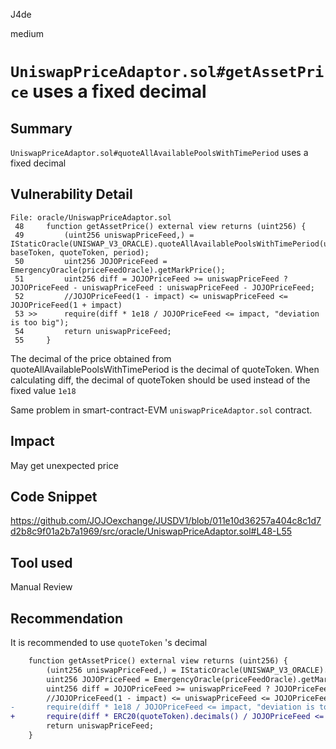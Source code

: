 J4de

medium

# `UniswapPriceAdaptor.sol#getAssetPrice` uses a fixed decimal

## Summary

`UniswapPriceAdaptor.sol#quoteAllAvailablePoolsWithTimePeriod` uses a fixed decimal

## Vulnerability Detail

```solidity
File: oracle/UniswapPriceAdaptor.sol
 48     function getAssetPrice() external view returns (uint256) {
 49         (uint256 uniswapPriceFeed,) = IStaticOracle(UNISWAP_V3_ORACLE).quoteAllAvailablePoolsWithTimePeriod(uint128(10**decimal), baseToken, quoteToken, period);
 50         uint256 JOJOPriceFeed = EmergencyOracle(priceFeedOracle).getMarkPrice();
 51         uint256 diff = JOJOPriceFeed >= uniswapPriceFeed ? JOJOPriceFeed - uniswapPriceFeed : uniswapPriceFeed - JOJOPriceFeed;
 52         //JOJOPriceFeed(1 - impact) <= uniswapPriceFeed <= JOJOPriceFeed(1 + impact)
 53 >>      require(diff * 1e18 / JOJOPriceFeed <= impact, "deviation is too big");
 54         return uniswapPriceFeed;
 55     }
```

The decimal of the price obtained from quoteAllAvailablePoolsWithTimePeriod is the decimal of quoteToken. When calculating diff, the decimal of quoteToken should be used instead of the fixed value `1e18`

Same problem in smart-contract-EVM `uniswapPriceAdaptor.sol` contract.

## Impact

May get unexpected price

## Code Snippet

https://github.com/JOJOexchange/JUSDV1/blob/011e10d36257a404c8c1d7d2b8c9f01a2b7a1969/src/oracle/UniswapPriceAdaptor.sol#L48-L55

## Tool used

Manual Review

## Recommendation

It is recommended to use `quoteToken` 's decimal

```diff
    function getAssetPrice() external view returns (uint256) {
        (uint256 uniswapPriceFeed,) = IStaticOracle(UNISWAP_V3_ORACLE).quoteAllAvailablePoolsWithTimePeriod(uint128(10**decimal), baseToken, quoteToken, period);
        uint256 JOJOPriceFeed = EmergencyOracle(priceFeedOracle).getMarkPrice();
        uint256 diff = JOJOPriceFeed >= uniswapPriceFeed ? JOJOPriceFeed - uniswapPriceFeed : uniswapPriceFeed - JOJOPriceFeed;
        //JOJOPriceFeed(1 - impact) <= uniswapPriceFeed <= JOJOPriceFeed(1 + impact)
-       require(diff * 1e18 / JOJOPriceFeed <= impact, "deviation is too big");
+       require(diff * ERC20(quoteToken).decimals() / JOJOPriceFeed <= impact, "deviation is too big");
        return uniswapPriceFeed;
    }
```